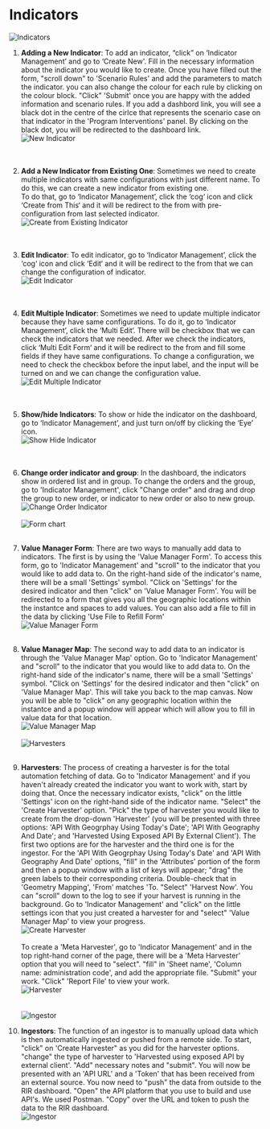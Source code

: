 # Indicators


![Indicators ](../../img/indicator-diagramflow.png "Indicators")
1. **Adding a New Indicator**:
To add an indicator, “click” on ‘Indicator Management’ and go to ‘Create New'. Fill in the necessary information about the indicator you would like to create. 
Once you have filled out the form, "scroll down" to 'Scenario Rules' and add the parameters to match the indicator. you can also change the colour for each rule
by clicking on the colour block. "Click" 'Submit' once you are happy with the added information and scenario rules. If you add a dashbord link, you will see 
a black dot in the centre of the cirlce that represents the scenario case on that indicator in the 'Program Interventions' panel. By clicking on the black dot,
you will be redirected to the dashboard link. 
<br>![New Indicator](../../img/create-indicator.gif "Create Indicator")<br><br><br>

2. **Add a New Indicator from Existing One**:
Sometimes we need to create multiple indicators with same configurations with just different name. To do this, we can create a new indicator from existing one.<br>
To do that, go to ‘Indicator Management’, click the ‘cog‘ icon and click ‘Create from This‘ and it will be redirect to the from with pre-configuration from last selected indicator.
<br>![Create from Existing Indicator](../../img/create-from-indicator.gif "Create from Existing Indicator")<br><br><br>

3. **Edit Indicator**:
To edit indicator, go to ‘Indicator Management’, click the ‘cog‘ icon and click ‘Edit‘ and it will be redirect to the from that we can change the configuration of indicator.
<br>![Edit Indicator](../../img/edit-indicator.gif "Edit Indicator")<br><br><br>

4. **Edit Multiple Indicator**:
Sometimes we need to update multiple indicator because they have same configurations. To do it, go to ‘Indicator Management’, click the ‘Multi Edit‘. 
There will be checkbox that we can check the indicators that we needed. After we check the indicators, click ‘Multi Edit Form‘ and it will be redirect to the from and fill some fields if they have same configurations.
To change a configuration, we need to check the checkbox before the input label, and the input will be turned on and we can change the configuration value.
<br>![Edit Multiple Indicator](../../img/multi-edit-indicator.gif "Edit Multiple Indicator")<br><br><br>

5. **Show/hide Indicators**:
To show or hide the indicator on the dashboard, go to ‘Indicator Management’, and just turn on/off by clicking the ‘Eye’ icon.
<br>![Show Hide Indicator](../../img/show-hide-indicator.gif "Show Hide Indicator")<br><br><br>

6. **Change order indicator and group**:
In the dashboard, the indicators show in ordered list and in group. To change the orders and the group, go to 'Indicator Management', click "Change order" and 
drag and drop the group to new order, or indicator to new order or also to new group.
<br>![Change Order Indicator](../../img/indicator-change-order.gif "Change Order Indicator")<br>
<br>![Form chart](../../img/form-diagramflow.png "Form chart")<br><br>

7. **Value Manager Form**:
There are two ways to manually add data to indicators. The first is by using the 'Value Manager Form'. To access this form, go to 'Indicator Management' and 
"scroll" to the indicator that you would like to add data to. On the right-hand side of the indicator's name, there will be a small 'Settings' symbol.
"Click on 'Settings' for the desired indicator and then "click" on 'Value Manager Form'. You will be redirected to a form that gives you all the geographic 
locations within the instantce and spaces to add values. You can also add a file to fill in the data by clicking 'Use File to Refill Form'
<br>![Value Manager Form](../../img/manager-value-form.gif "Value Manager Form")<br><br>

8. **Value Manager Map**:
The second way to add data to an indicator is through the 'Value Manager Map' option. Go to 'Indicator Management' and "scroll" to the indicator that you would
like to add data to. On the right-hand side of the indicator's name, there will be a small 'Settings' symbol. "Click on 'Settings' for the desired indicator and
then "click" on 'Value Manager  Map'. This will take you back to the map canvas. Now you will be able to "click" on any geographic location within the instantce 
and a popup window will appear which will allow you to fill in value data for that location.
<br>![Value Manager Map](../../img/value-manager-map.gif "Value Manager Map")<br>
<br>![Harvesters](../../img/harvester-diagramflow.png "Harvester")<br><br>

9. **Harvesters**:
The process of creating a harvester is for the total automation fetching of data. Go to 'Indicator Management' and if you haven't already created the indicator you want to work with, start by doing that. Once the necessary indicator exists, 
"click" on the little 'Settings' icon on the right-hand side of the indicator name. "Select" the 'Create Harvester' option. "Pick" the type of harvester you would
like to create from the drop-down 'Harvester' (you will be presented with three options: 'API With Geogrphay Using Today's Date'; 'API With Geography And Date'; and 
'Harvested Using Exposed API By External Client'). The first two options are for the harvester and the third one is for the ingestor. For the 'API With Geogrphay Using Today's Date' and 'API With Geography And Date' options,  "fill" in the 'Attributes' portion of the form and then a popup window with a list of 
keys will appear; "drag" the green labels to their corresponding criteria. Double-check that in 'Geometry Mapping', 'From' matches 'To. "Select" 'Harvest Now'. You can 
"scroll" down to the log to see if your harvest is running in the background. Go to 'Indicator Management' and "click" on the little settings icon that you just 
created a harvester for and "select" 'Value Manager Map' to view your progress.
<br>![Create Harvester](../../img/create-harvester.gif "Harvester")<br><br>
To create a 'Meta Harvester', go to 'Indicator Management' and in the top right-hand corner of the page, there will be a 'Meta Harvester' option that you will 
need to "select". "fill" in 'Sheet name', 'Column name: administration code', and add the appropriate file. "Submit" your work. "Click" 'Report File' to view your work.
<br>![Harvester](../../img/meta-harvester.gif "Harvester")<br><br>
<br>![Ingestor](../../img/ingestor-diagramflow.png "ingestor")<br>

10. **Ingestors**:
The function of an ingestor is to manually upload data which is then automatically ingested or pushed from a remote side. To start, "click" on 'Create Harvester"
as you did for the harvester options. "change" the type of harvester to 'Harvested using exposed API by external client'. "Add" necessary notes and "submit".
You will now be presented with an 'API URL' and a 'Token' that has been received from an external source. You now need to "push" the data from outside to the RIR 
dashboard. "Open" the API platform that you use to build and use API's. We used Postman. "Copy" over the URL and token to push the data to the RIR dashboard.
<br>![Ingestor](../../img/ingestor.gif "Ingestor") <br><br>